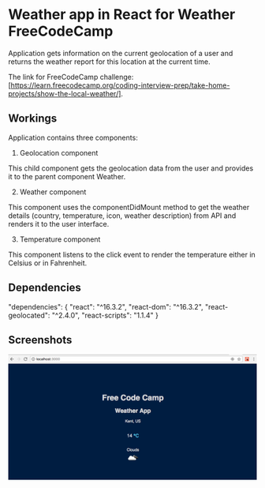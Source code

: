 # Weather app in React for Weather FreeCodeCamp

Application gets information on the current geolocation of a user and returns the weather report for this location at the current time.

The link for FreeCodeCamp challenge: [https://learn.freecodecamp.org/coding-interview-prep/take-home-projects/show-the-local-weather/].

## Workings

Application contains three components:

1. Geolocation component

This child component gets the geolocation data from the user and provides it to the parent component Weather.

2. Weather component

This component uses the componentDidMount method to get the weather details (country, temperature, icon, weather description) from API and renders it to the user interface.

3. Temperature component

This component listens to the click event to render the temperature either in Celsius or in Fahrenheit.

## Dependencies

"dependencies": {
    "react": "^16.3.2",
    "react-dom": "^16.3.2",
    "react-geolocated": "^2.4.0",
    "react-scripts": "1.1.4"
  }

## Screenshots

![Screenshot](https://github.com/lidia-saf/freecodecamp/blob/master/my-app/WeatherAppInReactScreenshot.png "Screenshot of the Weather App")

